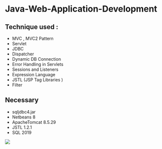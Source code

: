 # Java-Web-Application-Development
## Technique used : 
+ MVC , MVC2 Pattern
+ Servlet
+ JDBC
+ Dispatcher
+ Dynamic DB Connection
+ Error Handling in Servlets
+ Sessions and Listeners
+ Expression Language
+ JSTL (JSP Tag Libraries )
+ Filter
## Necessary 
+ sqljdbc4.jar
+ Netbeans 8
+ ApacheTomcat 8.5.29
+ JSTL 1.2.1
+ SQL 2019
<img src="https://drive.google.com/file/d/10bgG-g8WzMJTZ1kp_5OA8rF2C_AqYyEs/view?usp=drive_link">
